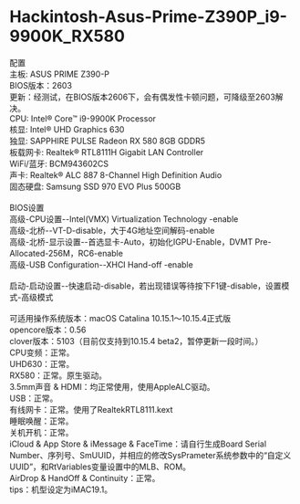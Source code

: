 # Hackintosh-Asus-Prime-Z390P_i9-9900K_RX580

配置 \
主板: ASUS PRIME Z390-P \
BIOS版本：2603 \
更新：经测试，在BIOS版本2606下，会有偶发性卡顿问题，可降级至2603解决。\
CPU: Intel® Core™ i9-9900K Processor \
核显: Intel® UHD Graphics 630 \
独显: SAPPHIRE PULSE Radeon RX 580 8GB GDDR5 \
板载网卡: Realtek® RTL8111H Gigabit LAN Controller  \
WiFi/蓝牙: BCM943602CS \
声卡: Realtek® ALC 887 8-Channel High Definition Audio \
固态硬盘: Samsung SSD 970 EVO Plus 500GB \
 \
BIOS设置 \
高级-CPU设置--Intel(VMX) Virtualization Technology -enable \
高级-北桥--VT-D-disable，大于4G地址空间解码-enable \
高级-北桥-显示设置--首选显卡-Auto，初始化IGPU-Enable，DVMT Pre-Allocated-256M，RC6-enable \
高级-USB Configuration--XHCI Hand-off -enable \
 \
启动-启动设置--快速启动-disable，若出现错误等待按下F1键-disable，设置模式-高级模式 \
 \
可适用操作系统版本：macOS Catalina 10.15.1～10.15.4正式版\
opencore版本：0.56\
clover版本：5103（目前仅支持到10.15.4 beta2，暂停更新一段时间。）\
CPU变频：正常。\
UHD630：正常。\
RX580：正常。原生驱动。\
3.5mm声音 & HDMI：均正常使用，使用AppleALC驱动。\
USB：正常。\
有线网卡：正常。使用了RealtekRTL8111.kext\
睡眠唤醒：正常。\
关机开机：正常。\
iCloud & App Store & iMessage & FaceTime：请自行生成Board Serial Number、序列号、SmUUID，并相应的修改SysPrameter系统参数中的“自定义UUID”，和RtVariables变量设置中的MLB、ROM。\
AirDrop & HandOff & Continuity：正常。\
tips：机型设定为iMAC19.1。
